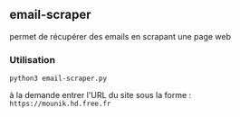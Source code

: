 ## email-scraper
permet de récupérer des emails en scrapant une page web

### Utilisation
```
python3 email-scraper.py
```
à la demande entrer l'URL du site sous la forme :  
`https://mounik.hd.free.fr`
